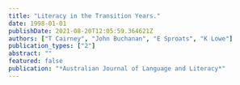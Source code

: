 ```yaml
---
title: "Literacy in the Transition Years."
date: 1998-01-01
publishDate: 2021-08-20T12:05:59.364621Z
authors: ["T Cairney", "John Buchanan", "E Sproats", "K Lowe"]
publication_types: ["2"]
abstract: ""
featured: false
publication: "*Australian Journal of Language and Literacy*"
---
```


